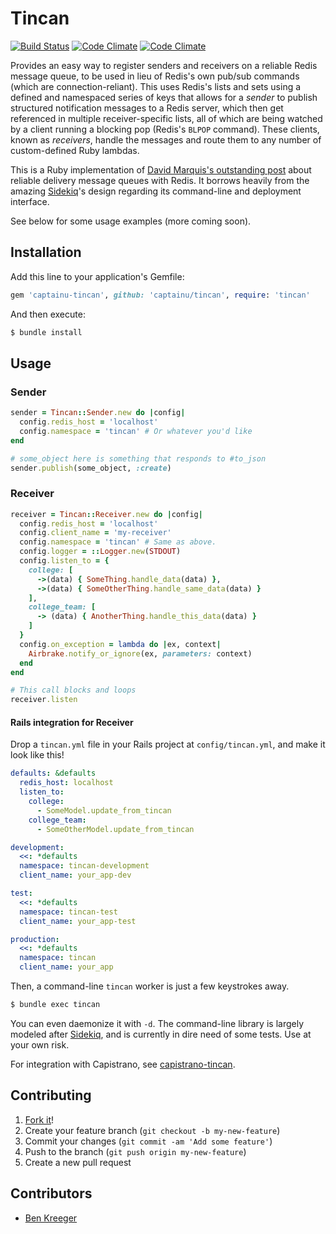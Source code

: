 # Tincan

[![Build Status](https://travis-ci.org/captainu/tincan.svg?branch=master)](https://travis-ci.org/captainu/tincan) [![Code Climate](https://codeclimate.com/github/captainu/tincan.png)](https://codeclimate.com/github/captainu/tincan) [![Code Climate](https://codeclimate.com/github/captainu/tincan/coverage.png)](https://codeclimate.com/github/captainu/tincan)

Provides an easy way to register senders and receivers on a reliable Redis message queue, to be used in lieu of Redis's own pub/sub commands (which are connection-reliant). This uses Redis's lists and sets using a defined and namespaced series of keys that allows for a *sender* to publish structured notification messages to a Redis server, which then get referenced in multiple receiver-specific lists, all of which are being watched by a client running a blocking pop (Redis's `BLPOP` command). These clients, known as *receivers*, handle the messages and route them to any number of custom-defined Ruby lambdas.

This is a Ruby implementation of [David Marquis's outstanding post](http://davidmarquis.wordpress.com/2013/01/03/reliable-delivery-message-queues-with-redis/) about reliable delivery message queues with Redis. It borrows heavily from the amazing [Sidekiq](https://github.com/mperham/sidekiq)'s design regarding its command-line and deployment interface.

See below for some usage examples (more coming soon).

## Installation

Add this line to your application's Gemfile:

``` ruby
gem 'captainu-tincan', github: 'captainu/tincan', require: 'tincan'
```

And then execute:

``` bash
$ bundle install
```

## Usage

### Sender

``` ruby
sender = Tincan::Sender.new do |config|
  config.redis_host = 'localhost'
  config.namespace = 'tincan' # Or whatever you'd like
end

# some_object here is something that responds to #to_json
sender.publish(some_object, :create)
```

### Receiver

``` ruby
receiver = Tincan::Receiver.new do |config|
  config.redis_host = 'localhost'
  config.client_name = 'my-receiver'
  config.namespace = 'tincan' # Same as above.
  config.logger = ::Logger.new(STDOUT)
  config.listen_to = {
    college: [
      ->(data) { SomeThing.handle_data(data) },
      ->(data) { SomeOtherThing.handle_same_data(data) }
    ],
    college_team: [
      -> (data) { AnotherThing.handle_this_data(data) }
    ]
  }
  config.on_exception = lambda do |ex, context|
    Airbrake.notify_or_ignore(ex, parameters: context)
  end
end

# This call blocks and loops
receiver.listen
```

#### Rails integration for Receiver

Drop a `tincan.yml` file in your Rails project at `config/tincan.yml`, and make it look like this!

``` yaml
defaults: &defaults
  redis_host: localhost
  listen_to:
    college:
      - SomeModel.update_from_tincan
    college_team:
      - SomeOtherModel.update_from_tincan

development:
  <<: *defaults
  namespace: tincan-development
  client_name: your_app-dev

test:
  <<: *defaults
  namespace: tincan-test
  client_name: your_app-test

production:
  <<: *defaults
  namespace: tincan
  client_name: your_app
```

Then, a command-line `tincan` worker is just a few keystrokes away.

``` bash
$ bundle exec tincan
```

You can even daemonize it with `-d`. The command-line library is largely modeled after [Sidekiq](https://github.com/mperham/sidekiq), and is currently in dire need of some tests. Use at your own risk.

For integration with Capistrano, see [capistrano-tincan](https://github.com/captainu/capistrano-tincan).

## Contributing

1. [Fork it](https://github.com/captainu/tincan/fork)!
2. Create your feature branch (`git checkout -b my-new-feature`)
3. Commit your changes (`git commit -am 'Add some feature'`)
4. Push to the branch (`git push origin my-new-feature`)
5. Create a new pull request

## Contributors

- [Ben Kreeger](https://github.com/kreeger)
